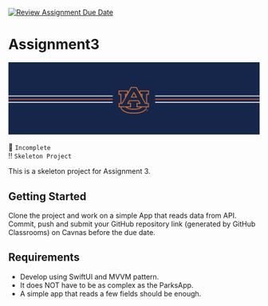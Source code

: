 [![Review Assignment Due Date](https://classroom.github.com/assets/deadline-readme-button-24ddc0f5d75046c5622901739e7c5dd533143b0c8e959d652212380cedb1ea36.svg)](https://classroom.github.com/a/ZOgp4wKI)
# Assignment3
![alt text](https://github.com/CPSC-5340/Assignment3/blob/main/Docs/banner_au.png?raw=true)

:stop_sign: `Incomplete` <br/>
:bangbang: `Skeleton Project`

This is a skeleton project for Assignment 3.

## Getting Started

Clone the project and work on a simple App that reads data from API. <br/>
Commit, push and submit your GitHub repository link (generated by GitHub Classrooms) on Cavnas before the due date.

## Requirements

- Develop using SwiftUI and MVVM pattern.
- It does NOT have to be as complex as the ParksApp. 
- A simple app that reads a few fields should be enough.
